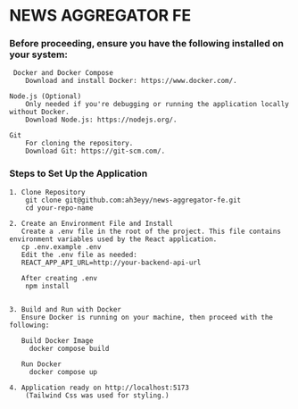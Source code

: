 # NEWS AGGREGATOR FE

### Before proceeding, ensure you have the following installed on your system:

     Docker and Docker Compose
        Download and install Docker: https://www.docker.com/.

    Node.js (Optional)
        Only needed if you're debugging or running the application locally without Docker.
        Download Node.js: https://nodejs.org/.
    
    Git
        For cloning the repository.
        Download Git: https://git-scm.com/.

###  Steps to Set Up the Application

    1. Clone Repository 
        git clone git@github.com:ah3eyy/news-aggregator-fe.git
        cd your-repo-name

    2. Create an Environment File and Install 
       Create a .env file in the root of the project. This file contains environment variables used by the React application.
       cp .env.example .env
       Edit the .env file as needed:
       REACT_APP_API_URL=http://your-backend-api-url
        
       After creating .env 
        npm install


    3. Build and Run with Docker
       Ensure Docker is running on your machine, then proceed with the following:

       Build Docker Image
         docker compose build

       Run Docker
         docker compose up
    
    4. Application ready on http://localhost:5173
        (Tailwind Css was used for styling.)
